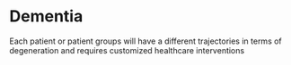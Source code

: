 # Dementia 
Each patient or patient groups will have a different trajectories in terms of degeneration and requires customized healthcare interventions 
